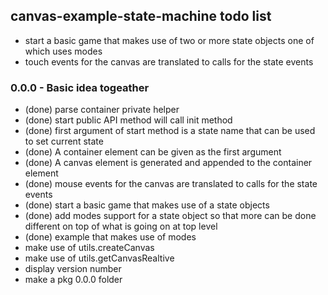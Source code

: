 ## canvas-example-state-machine todo list


* start a basic game that makes use of two or more state objects one of which uses modes
* touch events for the canvas are translated to calls for the state events


### 0.0.0 - Basic idea togeather
* (done) parse container private helper
* (done) start public API method will call init method
* (done) first argument of start method is a state name that can be used to set current state
* (done) A container element can be given as the first argument
* (done) A canvas element is generated and appended to the container element 
* (done) mouse events for the canvas are translated to calls for the state events
* (done) start a basic game that makes use of a state objects
* (done) add modes support for a state object so that more can be done different on top of what is going on at top level
* (done) example that makes use of modes
* make use of utils.createCanvas
* make use of utils.getCanvasRealtive
* display version number
* make a pkg 0.0.0 folder
